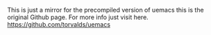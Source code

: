 This is just a mirror for the precompiled version of uemacs this is the original Github page.
For more info just visit here.
https://github.com/torvalds/uemacs
